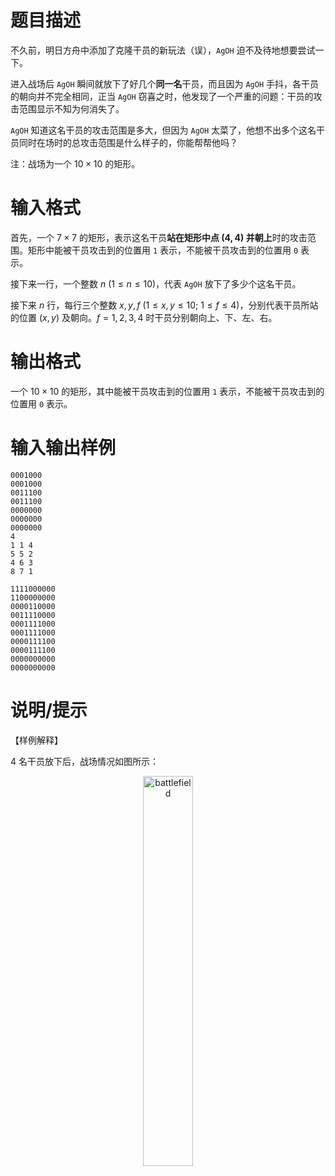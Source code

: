 # 题目描述

不久前，明日方舟中添加了克隆干员的新玩法（误），`AgOH` 迫不及待地想要尝试一下。

进入战场后 `AgOH` 瞬间就放下了好几个**同一名**干员，而且因为 `AgOH` 手抖，各干员的朝向并不完全相同，正当 `AgOH` 窃喜之时，他发现了一个严重的问题：干员的攻击范围显示不知为何消失了。

`AgOH` 知道这名干员的攻击范围是多大，但因为 `AgOH` 太菜了，他想不出多个这名干员同时在场时的总攻击范围是什么样子的，你能帮帮他吗？

注：战场为一个 $10 \times 10$ 的矩形。

# 输入格式

首先，一个 $7 \times 7$ 的矩形，表示这名干员**站在矩形中点 $(4,4)$ 并朝上**时的攻击范围。矩形中能被干员攻击到的位置用 `1` 表示，不能被干员攻击到的位置用 `0` 表示。

接下来一行，一个整数 $n~(1 \leq n \leq 10)$，代表 `AgOH` 放下了多少个这名干员。

接下来 $n$ 行，每行三个整数 $x,y,f~(1 \leq x,y \leq 10;~1 \leq f \leq 4)$，分别代表干员所站的位置 $(x,y)$ 及朝向。$f=1,2,3,4$ 时干员分别朝向上、下、左、右。

# 输出格式

一个 $10 \times 10$ 的矩形，其中能被干员攻击到的位置用 `1` 表示，不能被干员攻击到的位置用 `0` 表示。

# 输入输出样例

```input1
0001000
0001000
0011100
0011100
0000000
0000000
0000000
4
1 1 4
5 5 2
4 6 3
8 7 1
```

```output1
1111000000
1100000000
0000110000
0011110000
0001111000
0001111000
0000111100
0000111100
0000000000
0000000000
```

# 说明/提示

【样例解释】

4 名干员放下后，战场情况如图所示：

<center>
    <img src="./75/file/battlefield.png" alt="battlefield" width="40%">
</center>
